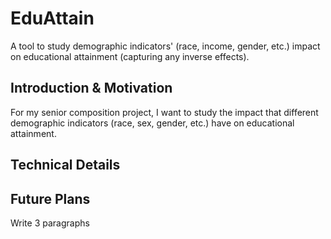 # EduAttain
A tool to study demographic indicators' (race, income, gender, etc.) impact on educational attainment (capturing any inverse effects).

## Introduction & Motivation
For my senior composition project, I want to study the impact that different demographic indicators (race, sex, gender, etc.) have on educational attainment.

## Technical Details

## Future Plans

Write 3 paragraphs